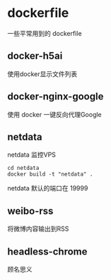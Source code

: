 # dockerfile
一些平常用到的 dockerfile
             
## docker-h5ai
使用docker显示文件列表

## docker-nginx-google
使用 docker 一键反向代理Google

## netdata
netdata 监控VPS

    cd netdata
    docker build -t "netdata" .

netdata 默认的端口在 19999

## weibo-rss

将微博内容输出到RSS

## headless-chrome

顾名思义


